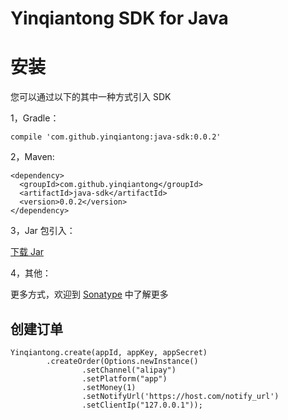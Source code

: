 # Yinqiantong SDK for Java

# 安装

您可以通过以下的其中一种方式引入 SDK

1，Gradle：

```
compile 'com.github.yinqiantong:java-sdk:0.0.2'
```

2，Maven:

```
<dependency>
  <groupId>com.github.yinqiantong</groupId>
  <artifactId>java-sdk</artifactId>
  <version>0.0.2</version>
</dependency>
```

3，Jar 包引入：

[下载 Jar](https://search.maven.org/remotecontent?filepath=com/github/yinqiantong/java-sdk/0.0.2/java-sdk-0.0.2-sources.jar)

4，其他：

更多方式，欢迎到 [Sonatype](https://search.maven.org/artifact/com.github.yinqiantong/java-sdk/0.0.2/jar) 中了解更多

## 创建订单

```
Yinqiantong.create(appId, appKey, appSecret)
        .createOrder(Options.newInstance()
                .setChannel("alipay")
                .setPlatform("app")
                .setMoney(1)
                .setNotifyUrl('https://host.com/notify_url')
                .setClientIp("127.0.0.1"));
```
